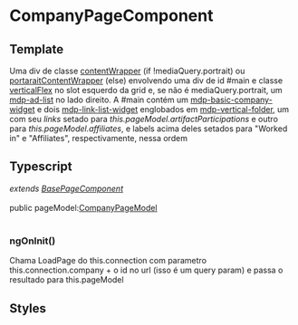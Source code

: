 # CompanyPageComponent

## Template
Uma div de classe [contentWrapper](/Docs/src/Styles.md#.contentWrapper) (if !mediaQuery.portrait) ou [portaraitContentWrapper](/Docs/src/Styles.md#.contentWrapperPortrait) (else) envolvendo uma div de id #main e classe [verticalFlex](/Docs/src/Styles.md#.verticalFlex) no slot esquerdo da grid e, se não é mediaQuery.portrait, um [mdp-ad-list](/Docs/src/app/components/structure/AdList.md) no lado direito. A #main contém um [mdp-basic-company-widget](/Docs/src/app/components/widgets/BasicCompanyWidget.md) e dois [mdp-link-list-widget](/Docs/src/app/components/widgets/LinkListWidget.md) englobados em [mdp-vertical-folder](/Docs/src/app/components/controls/folder/VerticalFolder.md), um com seu *links* setado para *this.pageModel.artifactParticipations* e outro para *this.pageModel.affiliates*, e labels acima deles setados para "Worked in" e "Affiliates", respectivamente, nessa ordem
## Typescript
*extends [BasePageComponent](/Docs/src/app/components/pages/BasePage.md)*<br><br>
public pageModel:[CompanyPageModel](/Docs/src/app/models/pages/CompanyPageModel.md)<br><br>
### ngOnInit()
Chama LoadPage do this.connection com parametro this.connection.company + o id no url (isso é um query param)  e passa o resultado para this.pageModel
## Styles